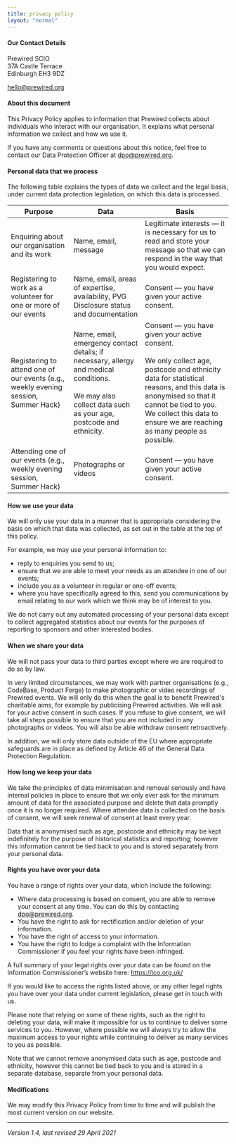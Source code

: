 ```yaml
---
title: privacy policy
layout: "normal"
---
```


#### Our Contact Details

Prewired SCIO   
37A Castle Terrace   
Edinburgh EH3 9DZ   

hello@prewired.org

#### About this document

This Privacy Policy applies to information that Prewired collects about individuals who interact with our organisation. It explains what personal information we collect and how we use it.

If you have any comments or questions about this notice, feel free to contact our Data Protection Officer at dpo@prewired.org.

#### Personal data that we process

The following table explains the types of data we collect and the legal basis, under current data protection legislation, on which this data is processed. 

<table>
    <thead>
        <tr>
            <th>Purpose</th>
            <th>Data</th>
            <th>Basis</th>
        </tr>
    </thead>
    <tbody>
        <tr>
            <td>Enquiring about our organisation and its work</td>
            <td>Name, email, message</td>
            <td>Legitimate interests &mdash; it is necessary for us to read and store your message so that we can respond in the way that you would expect.</td>
        </tr>
        <tr>
            <td>Registering to work as a volunteer for one or more of our events</td>
            <td>Name, email, areas of expertise, availability, PVG Disclosure status and documentation</td>
            <td>Consent &mdash;  you have given your active consent. </td>
        </tr>
        <tr>
            <td>Registering to attend one of our events (e.g., weekly evening session, Summer Hack)</td>
            <td>Name, email, emergency contact details; if necessary, allergy and medical conditions.<br><br>
            We may also collect data such as your age, postcode and ethnicity.
            </td>
            <td>Consent &mdash; you have given your active consent.<br><br>
            We only collect age, postcode and ethnicity data for statistical reasons, and this data is anonymised so that it cannot be tied to you. We collect this data to ensure we are reaching as many people as possible.
            </td>
        </tr>
            <tr>
            <td>Attending one of our events (e.g., weekly evening session, Summer Hack)</td>
            <td>Photographs or videos</td>
            <td>Consent &mdash; you have given your active consent. </td>
        </tr>
    </tbody>
</table>

#### How we use your data

We will only use your data in a manner that is appropriate considering the basis on which that data was collected, as set out in the table at the top of this policy. 

For example, we may use your personal information to:

* reply to enquiries you send to us;
* ensure that we are able to meet your needs as an attendee in one of our events;
* include you as a volunteer in regular or one-off events; 
* where you have specifically agreed to this, send you communications by email relating to our work which we think may be of interest to you.

We do not carry out any automated processing of your personal data except to collect aggregated statistics about our events for the purposes of reporting to sponsors and other interested bodies.

#### When we share your data

We will not pass your data to third parties except where we are required to do so by law.

In very limited circumstances, we may work with partner organisations (e.g., CodeBase, Product Forge) to make photographic or video recordings of Prewired events. We will only do this when the goal is to benefit Prewired's charitable aims, for example by publicising Prewired activities. We will ask for your active consent in such cases. If you refuse to give consent, we will take all steps possible to ensure that you are not included in any photographs or videos. You will also be able withdraw consent retroactively.

In addition, we will only store data outside of the EU where appropriate safeguards are in place as defined by Article 46 of the General Data Protection Regulation.

#### How long we keep your data

We take the principles of data minimisation and removal seriously and have internal policies in place to ensure that we only ever ask for the minimum amount of data for the associated purpose and delete that data promptly once it is no longer required. Where attendee data is collected on the basis of consent, we will seek renewal of consent at least every year.

Data that is anonymised such as age, postcode and ethnicity may be kept indefinitely for the purpose of historical statistics and reporting; however this information cannot be tied back to you and is stored separately from your personal data.

#### Rights you have over your data

You have a range of rights over your data, which include the following:

* Where data processing is based on consent,  you are able to remove your consent at any time. You can do this by contacting dpo@prewired.org.
* You have the right to ask for rectification and/or deletion of your information. 
* You have the right of access to your information. 
* You have the right to lodge a complaint with the Information Commissioner if you feel your rights have been infringed. 

A full summary of your legal rights over your data can be found on the Information Commissioner’s website here: <https://ico.org.uk/>

If you would like to access the rights listed above, or any other legal rights you have over your data under current legislation, please get in touch with us. 

Please note that relying on some of these rights, such as the right to deleting your data, will make it impossible for us to continue to deliver some services to you. However, where possible we will always try to allow the maximum access to your rights while continuing to deliver as many services to you as possible. 

Note that we cannot remove anonymised data such as age, postcode and ethnicity, however this cannot be tied back to you and is stored in a separate database, separate from your personal data.

#### Modifications

We may modify this Privacy Policy from time to time and will publish the most current version on our website.


----

*Version 1.4, last revised 29 April 2021*


